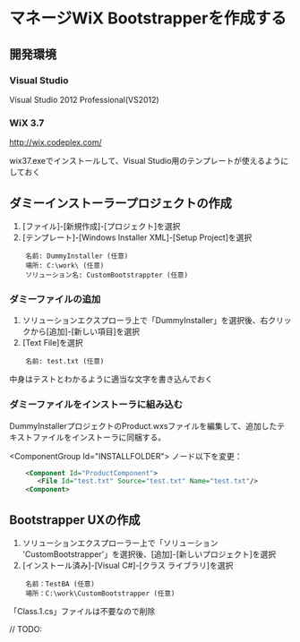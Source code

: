 # マネージWiX Bootstrapperを作成する

## 開発環境

### Visual Studio
Visual Studio 2012 Professional(VS2012)
### WiX 3.7

http://wix.codeplex.com/

wix37.exeでインストールして、Visual Studio用のテンプレートが使えるようにしておく

## ダミーインストーラープロジェクトの作成

1. [ファイル]-[新規作成]-[プロジェクト]を選択
2. [テンプレート]-[Windows Installer XML]-[Setup Project]を選択

```text
    名前: DummyInstaller (任意)
    場所: C:\work\ (任意)
    ソリューション名: CustomBootstrappter (任意)
```

### ダミーファイルの追加

1. ソリューションエクスプローラ上で「DummyInstaller」を選択後、右クリックから[追加]-[新しい項目]を選択
2. [Text File]を選択

```text
    名前: test.txt (任意)
```

中身はテストとわかるように適当な文字を書き込んでおく

### ダミーファイルをインストーラに組み込む

DummyInstallerプロジェクトのProduct.wxsファイルを編集して、追加したテキストファイルをインストーラに同梱する。

&lt;ComponentGroup Id="INSTALLFOLDER"&gt; ノード以下を変更：

```xml
    <Component Id="ProductComponent">
       <File Id="test.txt" Source="test.txt" Name="test.txt"/>
    <Component>
```

## Bootstrapper UXの作成

1. ソリューションエクスプローラー上で「ソリューション 'CustomBootstrapper'」を選択後、[追加]-[新しいプロジェクト]を選択
2. [インストール済み]-[Visual C#]-[クラス ライブラリ]を選択

```text
    名前：TestBA (任意)
    場所：C:\work\CustomBootstrapper (任意)
```

「Class.1.cs」ファイルは不要なので削除

// TODO:
